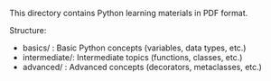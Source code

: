 This directory contains Python learning materials in PDF format.

Structure:
- basics/      : Basic Python concepts (variables, data types, etc.)
- intermediate/: Intermediate topics (functions, classes, etc.)
- advanced/    : Advanced concepts (decorators, metaclasses, etc.)
